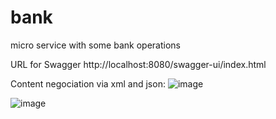# bank
micro service with some bank operations

URL for Swagger
http://localhost:8080/swagger-ui/index.html


Content negociation via xml and json:
![image](https://user-images.githubusercontent.com/6883531/236650805-802fe728-c5f0-47fc-a018-066c9e10d40f.png)

![image](https://user-images.githubusercontent.com/6883531/236650786-dc81560f-2746-45cb-9070-2f1ec81ff04b.png)

